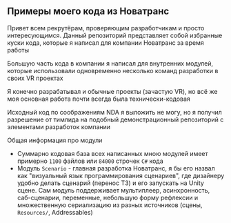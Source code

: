 ## Примеры моего кода из Новатранс

Привет всем рекрутёрам, проверяющим разработчикам и просто интересующимся. Данный репозиторий представляет 
собой избранные куски кода, которые я написал для компании Новатранс за время работы

Большую часть кода в компании я написал для внутренних модулей, которые использовали одновременно 
несколько команд разработки в своих VR проектах

Я конечно разрабатывал и обычные проекты (зачастую VR), но всё же моя 
основная работа почти всегда была технически-кодовая

Исходный код по соображениям NDA я выложить не могу, но я получил разрешение от тимлида на 
подобный демонстрационный репозиторий с элементами разработок компании

Общая информация про модули
- Суммарно кодовая база всех написанных мною модулей имеет примерно `1100` файлов или `84000` строчек `C#` кода
- Модуль `Scenario` - главная разработка Новатранс, я бы его назвал как "визуальный язык программирования сценариев", 
где дизайнеру удобно делать сценарий (перенос ТЗ) и его запускать на Unity сцене.
Сам модуль поддерживает мультиплеер, асинхронность, саб-сценарии, переменные, небольшую форму рефлексии и множественную
сериализацию из разных источников (сцены, `Resources/`, Addressables)
